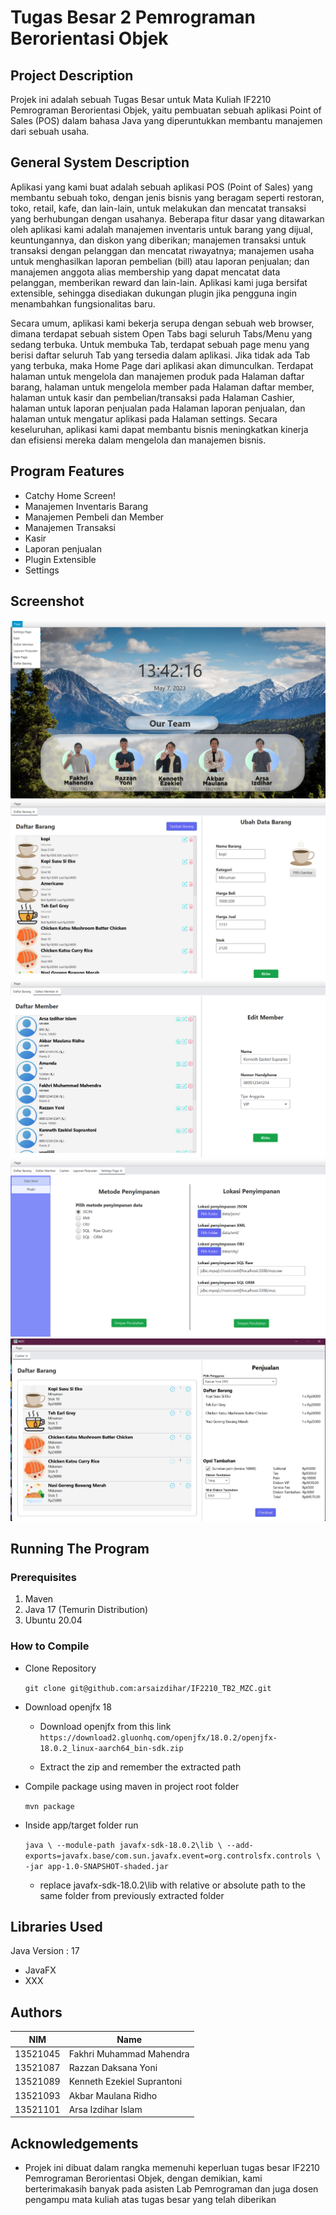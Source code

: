 # Tugas Besar 2 Pemrograman Berorientasi Objek

## Project Description

Projek ini adalah sebuah Tugas Besar untuk Mata Kuliah IF2210 Pemrograman Berorientasi Objek, yaitu pembuatan sebuah aplikasi Point of Sales (POS) dalam bahasa Java yang diperuntukkan membantu manajemen dari sebuah usaha.

## General System Description

Aplikasi yang kami buat adalah sebuah aplikasi POS (Point of Sales) yang membantu sebuah toko, dengan jenis bisnis yang beragam seperti restoran, toko, retail, kafe, dan lain-lain,  untuk melakukan dan mencatat transaksi yang berhubungan dengan usahanya. Beberapa fitur dasar yang ditawarkan oleh aplikasi kami adalah manajemen inventaris untuk barang yang dijual, keuntungannya, dan diskon yang diberikan; manajemen transaksi untuk transaksi dengan pelanggan dan mencatat riwayatnya; manajemen usaha untuk menghasilkan laporan pembelian (bill) atau laporan penjualan; dan manajemen anggota alias membership yang dapat mencatat data pelanggan, memberikan reward dan lain-lain. Aplikasi kami juga bersifat extensible, sehingga disediakan dukungan plugin jika pengguna ingin menambahkan fungsionalitas baru.

Secara umum, aplikasi kami bekerja serupa dengan sebuah web browser, dimana terdapat sebuah sistem Open Tabs bagi seluruh Tabs/Menu yang sedang terbuka. Untuk membuka Tab, terdapat sebuah page menu yang berisi daftar seluruh Tab yang tersedia dalam aplikasi. Jika tidak ada Tab yang terbuka, maka Home Page dari aplikasi akan dimunculkan. Terdapat halaman untuk mengelola dan manajemen produk pada Halaman daftar barang, halaman untuk mengelola member pada Halaman daftar member, halaman untuk kasir dan pembelian/transaksi pada Halaman Cashier, halaman untuk laporan penjualan pada Halaman laporan penjualan, dan halaman untuk mengatur aplikasi pada Halaman settings.  Secara keseluruhan, aplikasi kami dapat membantu bisnis meningkatkan kinerja dan efisiensi mereka dalam mengelola dan manajemen bisnis.

## Program Features

* Catchy Home Screen!
* Manajemen Inventaris Barang
* Manajemen Pembeli dan Member
* Manajemen Transaksi
* Kasir
* Laporan penjualan
* Plugin Extensible
* Settings

## Screenshot

![Screenshot 1](.\images\image6.png)
![Screenshot 2](.\images\image3.png)
![Screenshot 3](.\images\image9.png)
![Screenshot 4](.\images\image4.png)
![Screenshot 5](.\images\screenshot_cashier.jpg)


## Running The Program

### Prerequisites

1. Maven
2. Java 17 (Temurin Distribution)
3. Ubuntu 20.04

### How to Compile

- Clone Repository

    `git clone git@github.com:arsaizdihar/IF2210_TB2_MZC.git`

- Download openjfx 18

    - Download openjfx from this link
`https://download2.gluonhq.com/openjfx/18.0.2/openjfx-18.0.2_linux-aarch64_bin-sdk.zip`

    - Extract the zip and remember the extracted path

- Compile package using maven in project root folder

    `mvn package`

- Inside app/target folder run

    `
java \
--module-path javafx-sdk-18.0.2\lib \
--add-exports=javafx.base/com.sun.javafx.event=org.controlsfx.controls \
-jar app-1.0-SNAPSHOT-shaded.jar
`

    - replace javafx-sdk-18.0.2\lib with relative or absolute path to the same folder from previously extracted folder

## Libraries Used

Java Version : 17

* JavaFX
* XXX

## Authors

| NIM       | Name                        |
|-----------|-----------------------------|
| 13521045  | Fakhri Muhammad Mahendra    |
| 13521087  | Razzan Daksana Yoni         |
| 13521089  | Kenneth Ezekiel Suprantoni  |
| 13521093  | Akbar Maulana Ridho         |
| 13521101  | Arsa Izdihar Islam          |

## Acknowledgements

* Projek ini dibuat dalam rangka memenuhi keperluan tugas besar IF2210 Pemrograman Berorientasi Objek, dengan demikian, kami berterimakasih banyak pada asisten Lab Pemrograman dan juga dosen pengampu mata kuliah atas tugas besar yang telah diberikan
